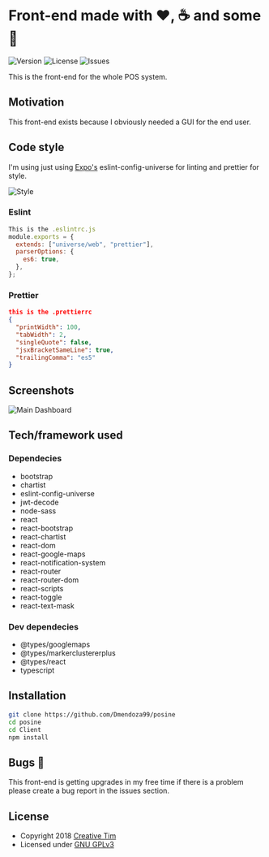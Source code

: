 # Front-end made with ❤, ☕ and some 🍺

![Version](https://img.shields.io/badge/version-0.1.0-blue.svg) ![License](https://img.shields.io/github/license/Dmendoza99/posine.svg) ![Issues](https://img.shields.io/github/issues/Dmendoza99/posine.svg)

This is the front-end for the whole POS system.

## Motivation

This front-end exists because I obviously needed a GUI for the end user.

## Code style

I'm using just using [Expo's](https://github.com/expo) eslint-config-universe for linting and prettier for style.

![Style](https://img.shields.io/badge/Coding_Style-eslint--config--unverse-blue.svg)

### Eslint

```js
This is the .eslintrc.js
module.exports = {
  extends: ["universe/web", "prettier"],
  parserOptions: {
    es6: true,
  },
};
```

### Prettier

```json
this is the .prettierrc
{
  "printWidth": 100,
  "tabWidth": 2,
  "singleQuote": false,
  "jsxBracketSameLine": true,
  "trailingComma": "es5"
}
```

## Screenshots

![Main Dashboard](https://i.ibb.co/QmXT5hN/image.png "Main Dashboard")

## Tech/framework used

### Dependecies

- bootstrap
- chartist
- eslint-config-universe
- jwt-decode
- node-sass
- react
- react-bootstrap
- react-chartist
- react-dom
- react-google-maps
- react-notification-system
- react-router
- react-router-dom
- react-scripts
- react-toggle
- react-text-mask

### Dev dependecies

- @types/googlemaps
- @types/markerclustererplus
- @types/react
- typescript

## Installation

```bash
git clone https://github.com/Dmendoza99/posine
cd posine
cd Client
npm install
```

## Bugs 🐛

This front-end is getting upgrades in my free time if there is a problem please create a bug report in the issues section.

## License

- Copyright 2018 [Creative Tim](https://www.creative-tim.com?ref=lbdr-readme)
- Licensed under [GNU GPLv3](https://github.com/Dmendoza99/posine/blob/master/LICENSE)
